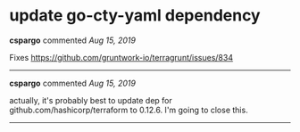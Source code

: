 # update go-cty-yaml dependency

**cspargo** commented *Aug 15, 2019*

Fixes https://github.com/gruntwork-io/terragrunt/issues/834
<br />
***


**cspargo** commented *Aug 15, 2019*

actually, it's probably best to update dep for github.com/hashicorp/terraform to 0.12.6. I'm going to close this.
***

